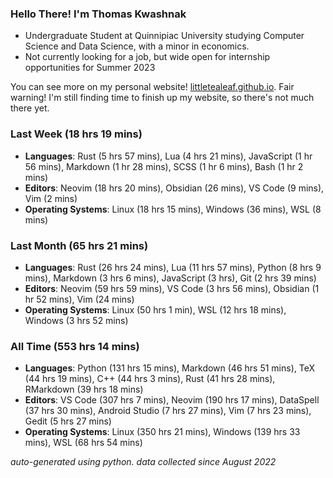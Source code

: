 
### Hello There! I'm Thomas Kwashnak

- Undergraduate Student at Quinnipiac University studying Computer Science and Data Science, with a minor in economics.
- Not currently looking for a job, but wide open for internship opportunities for Summer 2023

You can see more on my personal website! [littletealeaf.github.io](https://littletealeaf.github.io). Fair warning! I'm still finding time to finish up my website, so there's not much there yet.

### Last Week (18 hrs 19 mins)
- **Languages**: Rust (5 hrs 57 mins), Lua (4 hrs 21 mins), JavaScript (1 hr 56 mins), Markdown (1 hr 28 mins), SCSS (1 hr 6 mins), Bash (1 hr 2 mins)
- **Editors**: Neovim (18 hrs 20 mins), Obsidian (26 mins), VS Code (9 mins), Vim (2 mins)
- **Operating Systems**: Linux (18 hrs 15 mins), Windows (36 mins), WSL (8 mins)
    
### Last Month (65 hrs 21 mins)
- **Languages**: Rust (26 hrs 24 mins), Lua (11 hrs 57 mins), Python (8 hrs 9 mins), Markdown (3 hrs 6 mins), JavaScript (3 hrs), Git (2 hrs 39 mins)
- **Editors**: Neovim (59 hrs 59 mins), VS Code (3 hrs 56 mins), Obsidian (1 hr 52 mins), Vim (24 mins)
- **Operating Systems**: Linux (50 hrs 1 min), WSL (12 hrs 18 mins), Windows (3 hrs 52 mins)
    
### All Time (553 hrs 14 mins)
- **Languages**: Python (131 hrs 15 mins), Markdown (46 hrs 51 mins), TeX (44 hrs 19 mins), C++ (44 hrs 3 mins), Rust (41 hrs 28 mins), RMarkdown (39 hrs 18 mins)
- **Editors**: VS Code (307 hrs 7 mins), Neovim (190 hrs 17 mins), DataSpell (37 hrs 30 mins), Android Studio (7 hrs 27 mins), Vim (7 hrs 23 mins), Gedit (5 hrs 27 mins)
- **Operating Systems**: Linux (350 hrs 21 mins), Windows (139 hrs 33 mins), WSL (68 hrs 54 mins)
    

*auto-generated using python. data collected since August 2022*
